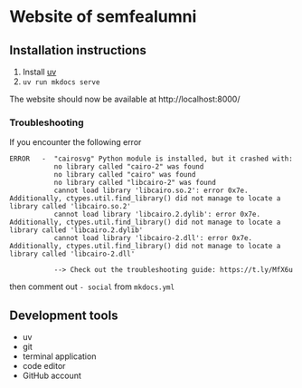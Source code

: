 # Website of semfealumni
## Installation instructions
1. Install [uv](https://docs.astral.sh/uv/getting-started/installation/)
2. `uv run mkdocs serve`

The website should now be available at http://localhost:8000/

### Troubleshooting

If you encounter the following error
```
ERROR   -  "cairosvg" Python module is installed, but it crashed with:
           no library called "cairo-2" was found
           no library called "cairo" was found
           no library called "libcairo-2" was found
           cannot load library 'libcairo.so.2': error 0x7e.  Additionally, ctypes.util.find_library() did not manage to locate a library called 'libcairo.so.2'
           cannot load library 'libcairo.2.dylib': error 0x7e.  Additionally, ctypes.util.find_library() did not manage to locate a library called 'libcairo.2.dylib'
           cannot load library 'libcairo-2.dll': error 0x7e.  Additionally, ctypes.util.find_library() did not manage to locate a library called 'libcairo-2.dll'

           --> Check out the troubleshooting guide: https://t.ly/MfX6u
```
then comment out `- social` from `mkdocs.yml`

## Development tools
- uv
- git
- terminal application
- code editor
- GitHub account
